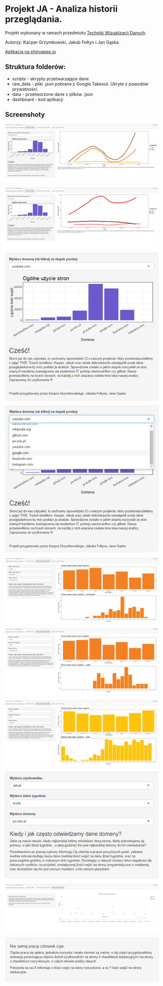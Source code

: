 # Projekt JA - Analiza historii przeglądania.
Projekt wykonany w ramach przedmiotu [Techniki Wizualizacji Danych](https://github.com/mini-pw/2021Z-DataVisualizationTechniques).

Autorzy: Kacper Grzymkowski, Jakub Fołtyn i Jan Gąska

[Aplikacja na shinyapps.io](http://grzymkowskik.shinyapps.io/dashboard)

## Struktura folderów:
* scripts - skrypty przetwarzające dane
* raw_data - pliki .json pobrane z Google Takeout. Ukryte z powodów prywatności.
* data - przetworzone dane z plików .json
* dashboard - kod aplikacji

## Screenshoty
![Pierwsza strona](screenshots/1st_page_1.png)

![Pierwsza strona](screenshots/1st_page_2.png)

![Pierwsza strona](screenshots/1st_page_menu.png)

![Pierwsza strona](screenshots/1st_page_menu_unfolded.png)

![Druga strona](screenshots/2nd_page_1.png)

![Druga strona](screenshots/2nd_page_2.png)

![Druga strona](screenshots/2nd_page_3.png)

![Druga strona](screenshots/2nd_page_menu.png)

![Trzecia strona](screenshots/3rd_page_1.png)

![Trzecia strona](screenshots/3rd_page_desc.png)








